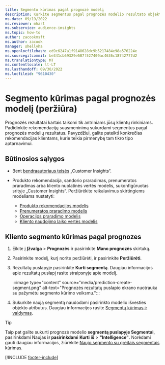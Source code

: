 ```yaml
---
title: Segmento kūrimas pagal prognozė modelį
description: Kurkite segmentus pagal prognozės modelio rezultato objektą.
ms.date: 09/19/2022
ms.reviewer: mhart
ms.subservice: audience-insights
ms.topic: how-to
author: zacookmsft
ms.author: zacook
manager: shellyha
ms.openlocfilehash: ed9c6247a1f9148628dc9b5217484e98a576224e
ms.sourcegitcommit: be341cb69329e507f527409ac4636c18742777d2
ms.translationtype: MT
ms.contentlocale: lt-LT
ms.lasthandoff: 09/30/2022
ms.locfileid: "9610430"
---
```

# <a name="create-a-segment-based-on-a-prediction-model-preview"></a>Segmento kūrimas pagal prognozės modelį (peržiūra)

Prognozės rezultatai kartais taikomi tik antriniams jūsų klientų rinkiniams. Padidinkite rekomendacijų suasmeninimą sukurdami segmentus pagal prognozės modelių rezultatus. Pavyzdžiui, galite pateikti konkrečias rekomendacijas klientams, kurie teikia pirmenybę tam tikro tipo aptarnavimui.

## <a name="prerequisites"></a>Būtinosios sąlygos

- Bent [bendraautoriaus teisės](permissions.md) „Customer Insights“.

- Produkto rekomendacija, sandorio praradimas, prenumeratos praradimas arba kliento nuolatinės vertės modelis, sukonfigūruotas srityje „Customer Insights“. Peržiūrėkite reikalavimus skirtingiems modeliams nustatyti:

  - [Produkto rekomendacijos modelis](predict-product-recommendation.md)
  - [Prenumeratos praradimo modelis](predict-subscription-churn.md)
  - [Operacijos praradimo modelis](predict-transactional-churn.md)
  - [Kliento naudojimo laiko vertės modelis](predict-customer-lifetime-value.md)

## <a name="create-a-customer-segment-based-on-predictions"></a>Kliento segmento kūrimas pagal prognozes

1. Eikite į **Įžvalga** > **Prognozės** ir pasirinkite **Mano prognozės** skirtuką.

1. Pasirinkite modelį, kurį norite peržiūrėti, ir pasirinkite **Peržiūrėti**.

1. Rezultatų puslapyje pasirinkite **Kurti segmentą**. Daugiau informacijos apie rezultatų puslapį rasite straipsnyje apie modelį.

   :::image type="content" source="media/prediction-create-segment.png" alt-text="Prognozės rezultatų puslapio ekrano nuotrauka su pažymėtu segmento kūrimo veiksmu.":::

1. Sukurkite naują segmentą naudodami pasirinkto modelio išvesties objekto atributus. Daugiau informacijos rasite [Segmentų kūrimas ir valdymas](segments.md).

> [!TIP]
> Taip pat galite sukurti prognozė modelio **segmentą puslapyje Segmentai**, pasirinkdami Naujas **ir pasirinkdami** **Kurti iš** > **"Intelligence"**. Norėdami gauti daugiau informacijos, žiūrėkite [Naujo segmento su greitais segmentais](segment-quick.md) kūrimas.

[!INCLUDE [footer-include](includes/footer-banner.md)]
